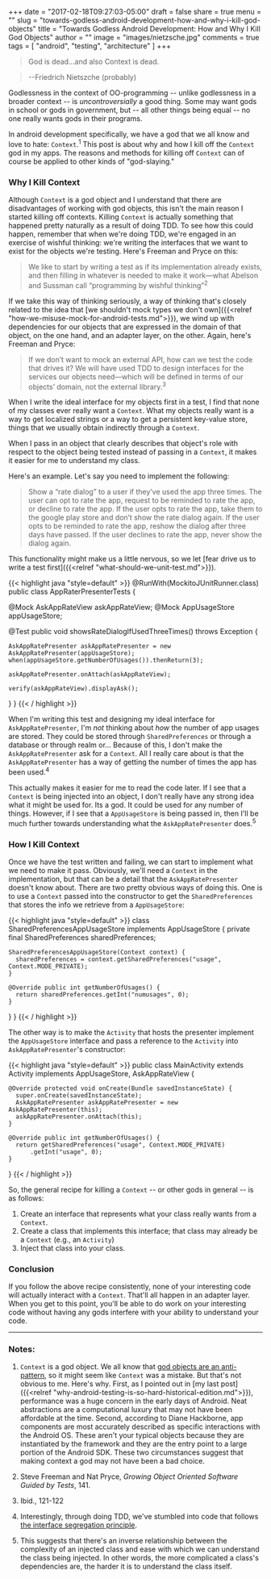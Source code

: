 +++
date = "2017-02-18T09:27:03-05:00"
draft = false
share = true
menu = ""
slug = "towards-godless-android-development-how-and-why-i-kill-god-objects"
title = "Towards Godless Android Development: How and Why I Kill God Objects"
author = ""
image = "images/nietzsche.jpg"
comments = true
tags = [
  "android",
  "testing",
  "architecture"
]
+++

>God is dead...and also Context is dead.

>--Friedrich Nietszche (probably)

Godlessness in the context of OO-programming -- unlike godlessness in a broader context -- is *uncontroversially* a good thing. Some may want gods in school or gods in government, but -- all other things being equal -- no one really wants gods in their programs.

In android development specifically, we have a god that we all know and love to hate: `Context`.<sup>1</sup> This post is about why and how I kill off the `Context` god in my apps. The reasons and methods for killing off `Context` can of course be applied to other kinds of "god-slaying."

### Why I Kill Context

Although `Context` is a god object and I understand that there are disadvantages of working with god objects, this isn't the main reason I started killing off contexts. Killing `Context` is actually something that happened pretty naturally as a result of doing TDD. To see how this could happen, remember that when we're doing TDD, we're engaged in an exercise of wishful thinking: we're writing the interfaces that we want to exist for the objects we're testing. Here's Freeman and Pryce on this:

>We like to start by writing a test as if its implementation already exists, and then filling in whatever is needed to make it work—what Abelson and Sussman call “programming by wishful thinking”<sup>2</sup>

If we take this way of thinking seriously, a way of thinking that's closely related to the idea that [we shouldn't mock types we don't own]({{<relref "how-we-misuse-mock-for-android-tests.md">}}), we wind up with dependencies for our objects that are expressed in the domain of that object, on the one hand, and an adapter layer, on the other. Again, here's Freeman and Pryce:

>If we don’t want to mock an external API, how can we test the code that drives it? We will have used TDD to design interfaces for the services our objects need—which will be defined in terms of our objects’ domain, not the external library.<sup>3</sup>

When I write the ideal interface for my objects first in a test, I find that none of my classes ever really want a `Context`. What my objects really want is a way to get localized strings or a way to get a persistent key-value store, things that we usually obtain indirectly through a `Context`.

When I pass in an object that clearly describes that object's role with respect to the object being tested instead of passing in a `Context`, it makes it easier for me to understand my class.

Here's an example. Let's say you need to implement the following:

>Show a “rate dialog” to a user if they’ve used the app three times. The user can opt to rate the app, request to be reminded to rate the app, or decline to rate the app. If the user opts to rate the app, take them to the google play store and don’t show the rate dialog again. If the user opts to be reminded to rate the app, reshow the dialog after three days have passed. If the user declines to rate the app, never show the dialog again.

This functionality might make us a little nervous, so we let [fear drive us to write a test first]({{<relref "what-should-we-unit-test.md">}}).

{{< highlight java "style=default" >}}
@RunWith(MockitoJUnitRunner.class)
public class AppRaterPresenterTests {

  @Mock AskAppRateView askAppRateView;
  @Mock AppUsageStore appUsageStore;

  @Test public void showsRateDialogIfUsedThreeTimes() throws Exception {  

    AskAppRatePresenter askAppRatePresenter = new AskAppRatePresenter(appUsageStore);
    when(appUsageStore.getNumberOfUsages()).thenReturn(3);

    askAppRatePresenter.onAttach(askAppRateView);

    verify(askAppRateView).displayAsk();
  }
}
{{< / highlight >}}

When I'm writing this test and designing my ideal interface for `AskAppRatePresenter`, I'm *not* thinking about *how* the number of app usages are stored. They could be stored through `SharedPreferences` or through a database or through realm or... Because of this, I don't make the `AskAppRatePresenter` ask for a `Context`. All I really care about is that the `AskAppRatePresenter` has a way of getting the number of times the app has been used.<sup>4</sup>

This actually makes it easier for me to read the code later. If I see that a `Context` is being injected into an object, I don't really have any strong idea what it might be used for. Its a god. It could be used for any number of things. However, if I see that a `AppUsageStore` is being passed in, then I'll be much further towards understanding what the `AskAppRatePresenter` does.<sup>5</sup>

### How I Kill Context

Once we have the test written and failing, we can start to implement what we need to make it pass. Obviously, we'll need a `Context` in the implementation, but that can be a detail that the `AskAppRatePresenter` doesn't know about. There are two pretty obvious ways of doing this. One is to use a `Context` passed into the constructor to get the `SharedPreferences` that stores the info we retrieve from a `AppUsageStore`:

{{< highlight java "style=default" >}}
class SharedPreferencesAppUsageStore implements AppUsageStore {
    private final SharedPreferences sharedPreferences;

    SharedPreferencesAppUsageStore(Context context) {
      sharedPreferences = context.getSharedPreferences("usage", Context.MODE_PRIVATE);
    }

    @Override public int getNumberOfUsages() {
      return sharedPreferences.getInt("numusages", 0);
    }
  }
}
{{< / highlight >}}

The other way is to make the `Activity` that hosts the presenter implement the `AppUsageStore` interface and pass a reference to the `Activity` into `AskAppRatePresenter`'s constructor:

{{< highlight java "style=default" >}}
public class MainActivity extends Activity implements AppUsageStore, AskAppRateView {

    @Override protected void onCreate(Bundle savedInstanceState) {
      super.onCreate(savedInstanceState);
      AskAppRatePresenter askAppRatePresenter = new AskAppRatePresenter(this);
      askAppRatePresenter.onAttach(this);
    }

    @Override public int getNumberOfUsages() {
      return getSharedPreferences("usage", Context.MODE_PRIVATE)
          .getInt("usage", 0);
    }
}
{{< / highlight >}}

So, the general recipe for killing a `Context` -- or other gods in general -- is as follows:

1. Create an interface that represents what your class really wants from a `Context`.
1. Create a class that implements this interface; that class may already be a `Context` (e.g., an `Activity`)
1. Inject that class into your class.

### Conclusion

If you follow the above recipe consistently, none of your interesting code will actually interact with a `Context`. That'll all happen in an adapter layer. When you get to this point, you'll be able to do work on your interesting code without having any gods interfere with your ability to understand your code.

---

### Notes:

1. `Context` is a god object. We all know that [god objects are an anti-pattern](https://en.wikipedia.org/wiki/God_object), so it might seem like `Context` was a mistake. But that's not obvious to me. Here's why. First, as I pointed out in [my last post]({{<relref "why-android-testing-is-so-hard-historical-edition.md">}}), performance was a huge concern in the early days of Android. Neat abstractions are a computational luxury that may not have been affordable at the time. Second, according to Diane Hackborne, app components are most accurately described as specific interactions with the Android OS. These aren't your typical objects because they are instantiated by the framework and they are the entry point to a large portion of the Android SDK. These two circumstances suggest that making context a god may not have been a bad choice.

1. Steve Freeman and Nat Pryce, *Growing Object Oriented Software Guided by Tests*, 141.

1. Ibid., 121-122

1. Interestingly, through doing TDD, we've stumbled into code that follows [the interface segregation principle](https://en.wikipedia.org/wiki/Interface_segregation_principle).

1. This suggests that there's an inverse relationship between the complexity of an injected class and ease with which we can understand the class being injected. In other words, the more complicated a class's dependencies are, the harder it is to understand the class itself.
